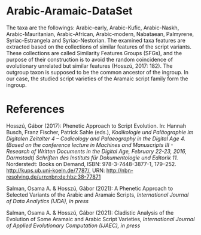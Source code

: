 # Arabic-Aramaic-DataSet
The taxa are the followings: Arabic-early, Arabic-Kufic, Arabic-Naskh, Arabic-Mauritanian, Arabic-African, Arabic-modern, 
Nabataean, Palmyrene, Syriac-Estrangela and Syriac-Nestorian. The examined taxa features are extracted based on 
the collections of similar features of the script variants. These collections are called Similarity Features Groups (SFGs), 
and the purpose of their construction is to avoid the random coincidence of evolutionary unrelated but similar features (Hosszú, 2017: 182). 
The outgroup taxon is supposed to be the common ancestor of the ingroup. In our case, the studied script varieties of the Aramaic script family form the ingroup.

# References
Hosszú, Gábor (2017): Phenetic Approach to Script Evolution. In: Hannah Busch, Franz Fischer, Patrick Sahle (eds.), _Kodikologie und Paläographie im Digitalen Zeitalter 4 – Codicology and Palaeography in the Digital Age 4. (Based on the conference lecture in Machines and Manuscripts III - Research of Written Documents in the Digital Age, February 22-23, 2016, Darmstadt) Schriften des Instituts für Dokumentologie und Editorik 11._ Norderstedt: Books on Demand, ISBN: 978-3-7448-3877-1, 179–252. http://kups.ub.uni-koeln.de/7787/, URN: http://nbn-resolving.de/urn:nbn:de:hbz:38-77871

Salman, Osama A. & Hosszú, Gábor (2021): A Phenetic Approach to Selected Variants of the Arabic and Aramaic Scripts, _International Journal of Data Analytics (IJDA),_ _in press_

Salman, Osama A. & Hosszú, Gábor (2021): Cladistic Analysis of the Evolution of Some Aramaic and Arabic Script Varieties, _International Journal of Applied Evolutionary Computation (IJAEC),_ _in press_
